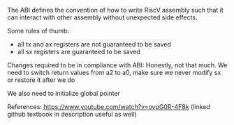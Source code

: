 The ABI defines the convention of how to write RiscV assembly such that it can interact with other assembly without unexpected side effects.

Some rules of thumb:
- all tx and ax registers are not guaranteed to be saved
- all sx registers are guaranteed to be saved

Changes required to be in compliance with ABI:
Honestly, not that much. We need to switch return values from a2 to a0, make sure we never modify sx or restore it after we do

We also need to initialize global pointer

References:
https://www.youtube.com/watch?v=ovpG0R-4F8k (linked github textbook in description useful as well)
